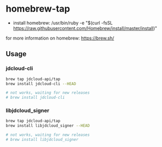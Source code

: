 # homebrew-tap

* install homebrew: /usr/bin/ruby -e "$(curl -fsSL https://raw.githubusercontent.com/Homebrew/install/master/install)"

for more information on homebrew: https://brew.sh/

## Usage

### jdcloud-cli

```sh
brew tap jdcloud-api/tap
brew install jdcloud-cli --HEAD

# not works, waiting for new releases
# brew install jdcloud-cli
```

### libjdcloud_signer

```sh
brew tap jdcloud-api/tap
brew install libjdcloud_signer --HEAD

# not works, waiting for new releases
# brew install libjdcloud_signer
```

